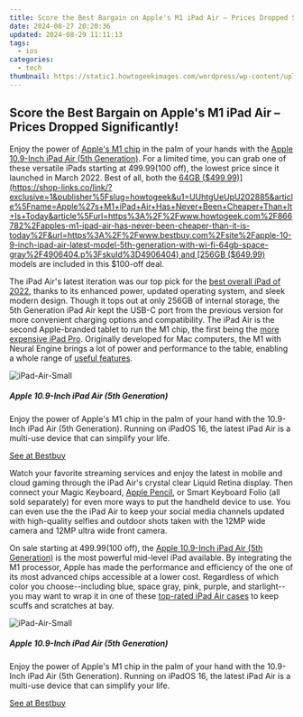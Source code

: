 ```yaml
---
title: Score the Best Bargain on Apple's M1 iPad Air – Prices Dropped Significantly!
date: 2024-08-27 20:20:36
updated: 2024-08-29 11:11:13
tags:
  - ios
categories:
  - tech
thumbnail: https://static1.howtogeekimages.com/wordpress/wp-content/uploads/2023/01/iPad-Air-Hero.jpg
---
```


## Score the Best Bargain on Apple's M1 iPad Air – Prices Dropped Significantly!

Enjoy the power of [Apple's M1 chip](https://hardware-help.techidaily.com/expert-guide-finding-and-installing-the-right-drivers-for-your-hp-thunderbolt-g2-dock-whether-you-need-120w-or-230w-power-support/) in the palm of your hands with the [Apple 10.9-Inch iPad Air (5th Generation)](https://shop-links.co/link/?exclusive=1&publisher%5Fslug=howtogeek&u1=UUhtgUeUpU202885&article%5Fname=Apple%27s+M1+iPad+Air+Has+Never+Been+Cheaper+Than+It+Is+Today&article%5Furl=https%3A%2F%2Fwww.howtogeek.com%2F866782%2Fapples-m1-ipad-air-has-never-been-cheaper-than-it-is-today%2F&url=https%3A%2F%2Fwww.bestbuy.com%2Fsite%2Fapple-10-9-inch-ipad-air-latest-model-5th-generation-with-wi-fi-64gb-space-gray%2F4906404.p%3FskuId%3D4906404). For a limited time, you can grab one of these versatile iPads starting at $499.99 ($100 off), the lowest price since it launched in March 2022\. Best of all, both the [64GB ($499.99)](https://shop-links.co/link/?exclusive=1&publisher%5Fslug=howtogeek&u1=UUhtgUeUpU202885&article%5Fname=Apple%27s+M1+iPad+Air+Has+Never+Been+Cheaper+Than+It+Is+Today&article%5Furl=https%3A%2F%2Fwww.howtogeek.com%2F866782%2Fapples-m1-ipad-air-has-never-been-cheaper-than-it-is-today%2F&url=https%3A%2F%2Fwww.bestbuy.com%2Fsite%2Fapple-10-9-inch-ipad-air-latest-model-5th-generation-with-wi-fi-64gb-space-gray%2F4906404.p%3FskuId%3D4906404) and [256GB ($649.99)](https://shop-links.co/link/?exclusive=1&publisher%5Fslug=howtogeek&u1=UUhtgUeUpU202885&article%5Fname=Apple%27s+M1+iPad+Air+Has+Never+Been+Cheaper+Than+It+Is+Today&article%5Furl=https%3A%2F%2Fwww.howtogeek.com%2F866782%2Fapples-m1-ipad-air-has-never-been-cheaper-than-it-is-today%2F&url=https%3A%2F%2Fwww.bestbuy.com%2Fsite%2Fapple-10-9-inch-ipad-air-latest-model-5th-generation-with-wi-fi-256gb-space-gray%2F4907300.p%3FskuId%3D4907300%23anchor%3DproductVariations) models are included in this $100-off deal.

 The iPad Air's latest iteration was our top pick for the [best overall iPad of 2022](https://screen-sharing-recording.techidaily.com/updated-in-2024-capturing-screen-content-on-huawei-mate-10-20-and-p-series-phones-via-built-in-recorders/), thanks to its enhanced power, updated operating system, and sleek modern design. Though it tops out at only 256GB of internal storage, the 5th Generation iPad Air kept the USB-C port from the previous version for more convenient charging options and compatibility. The iPad Air is the second Apple-branded tablet to run the M1 chip, the first being the [more expensive iPad Pro](https://www.reviewgeek.com/53856/apple-gives-the-standard-ipad-a-new-chip-while-the-ipad-air-gets-a-pro-makeover/). Originally developed for Mac computers, the M1 with Neural Engine brings a lot of power and performance to the table, enabling a whole range of [useful features](https://article-posts.techidaily.com/updated-2024-approved-the-complete-guide-to-decluttered-image-designs-on-canva/).

![iPad-Air-Small](https://static1.howtogeekimages.com/wordpress/wp-content/uploads/2023/06/ipad-air-small.jpg) 

#####  Apple 10.9-Inch iPad Air (5th Generation)

Enjoy the power of Apple's M1 chip in the palm of your hand with the 10.9-Inch iPad Air (5th Generation). Running on iPadOS 16, the latest iPad Air is a multi-use device that can simplify your life.

[See at Bestbuy](https://shop-links.co/link/?exclusive=1&publisher_slug=itechdaily19598&url=https%3A%2F%2Fwww.bestbuy.com%2Fsite%2Fapple-10-9-inch-ipad-air-latest-model-5th-generation-with-wi-fi-64gb-space-gray%2F4906404.p%3FskuId%3D4906404%2522target%253D%2522_blank) 

 Watch your favorite streaming services and enjoy the latest in mobile and cloud gaming through the iPad Air's crystal clear Liquid Retina display. Then connect your Magic Keyboard, [Apple Pencil](https://youtube-zero.techidaily.com/ed-2024-approved-scrutinizing-the-financial-lifelines-that-drive-tseries-youtube-success/), or Smart Keyboard Folio (all sold separately) for even more ways to put the handheld device to use. You can even use the the iPad Air to keep your social media channels updated with high-quality selfies and outdoor shots taken with the 12MP wide camera and 12MP ultra wide front camera.

 On sale starting at $499.99 ($100 off), the [Apple 10.9-Inch iPad Air (5th Generation)](https://shop-links.co/link/?exclusive=1&publisher%5Fslug=howtogeek&u1=UUhtgUeUpU202885&article%5Fname=Apple%27s+M1+iPad+Air+Has+Never+Been+Cheaper+Than+It+Is+Today&article%5Furl=https%3A%2F%2Fwww.howtogeek.com%2F866782%2Fapples-m1-ipad-air-has-never-been-cheaper-than-it-is-today%2F&url=https%3A%2F%2Fwww.bestbuy.com%2Fsite%2Fapple-10-9-inch-ipad-air-latest-model-5th-generation-with-wi-fi-64gb-space-gray%2F4906404.p%3FskuId%3D4906404) is the most powerful mid-level iPad available. By integrating the M1 processor, Apple has made the performance and efficiency of the one of its most advanced chips accessible at a lower cost. Regardless of which color you choose--including blue, space gray, pink, purple, and starlight--you may want to wrap it in one of these [top-rated iPad Air cases](https://instagram-video-recordings.techidaily.com/updated-2024-approved-inconspicuous-storywatchers-choice-apps/) to keep scuffs and scratches at bay.

![iPad-Air-Small](https://static1.howtogeekimages.com/wordpress/wp-content/uploads/2023/06/ipad-air-small.jpg) 

#####  Apple 10.9-Inch iPad Air (5th Generation)

Enjoy the power of Apple's M1 chip in the palm of your hand with the 10.9-Inch iPad Air (5th Generation). Running on iPadOS 16, the latest iPad Air is a multi-use device that can simplify your life.

[See at Bestbuy](https://shop-links.co/link/?exclusive=1&publisher_slug=itechdaily19598&url=https%3A%2F%2Fwww.bestbuy.com%2Fsite%2Fapple-10-9-inch-ipad-air-latest-model-5th-generation-with-wi-fi-64gb-space-gray%2F4906404.p%3FskuId%3D4906404%2522target%253D%2522_blank)

<ins class="adsbygoogle"
     style="display:block"
     data-ad-format="autorelaxed"
     data-ad-client="ca-pub-7571918770474297"
     data-ad-slot="1223367746"></ins>



<ins class="adsbygoogle"
     style="display:block"
     data-ad-client="ca-pub-7571918770474297"
     data-ad-slot="8358498916"
     data-ad-format="auto"
     data-full-width-responsive="true"></ins>

